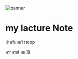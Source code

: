 ![banner](https://github.com/saraphon/saraphon.github.io/assets/159878806/070c7239-5ec4-4646-a205-4c71946c04e6)


# my lacture Note

สำหรับบบวิชาoop

ศราภรณ์ สมบัติ
